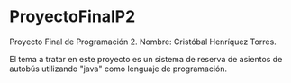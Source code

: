 # ProyectoFinalP2

Proyecto Final de Programación 2.
Nombre: Cristóbal Henríquez Torres.

El tema a tratar en este proyecto es un sistema de reserva de asientos de autobús utilizando "java" como lenguaje de programación. 
